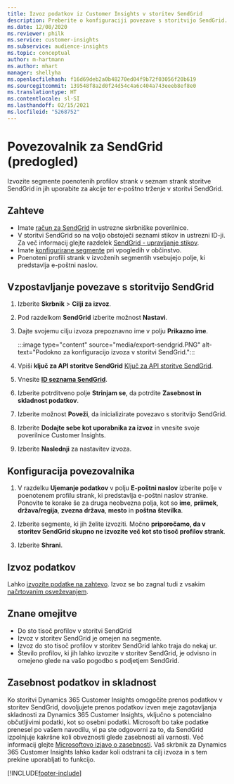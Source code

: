 ```yaml
---
title: Izvoz podatkov iz Customer Insights v storitev SendGrid
description: Preberite o konfiguraciji povezave s storitvijo SendGrid.
ms.date: 12/08/2020
ms.reviewer: philk
ms.service: customer-insights
ms.subservice: audience-insights
ms.topic: conceptual
author: m-hartmann
ms.author: mhart
manager: shellyha
ms.openlocfilehash: f16d69deb2a0b48270ed04f9b72f03056f20b619
ms.sourcegitcommit: 139548f8a2d0f24d54c4a6c404a743eeeb8ef8e0
ms.translationtype: HT
ms.contentlocale: sl-SI
ms.lasthandoff: 02/15/2021
ms.locfileid: "5268752"
---
```

# <a name="connector-for-sendgrid-preview"></a>Povezovalnik za SendGrid (predogled)

Izvozite segmente poenotenih profilov strank v seznam strank storitve SendGrid in jih uporabite za akcije ter e-poštno trženje v storitvi SendGrid. 

## <a name="prerequisites"></a>Zahteve

-   Imate [račun za SendGrid](https://sendgrid.com/) in ustrezne skrbniške poverilnice.
-   V storitvi SendGrid so na voljo obstoječi seznami stikov in ustrezni ID-ji. Za več informacij glejte razdelek [SendGrid - upravljanje stikov](https://sendgrid.com/docs/ui/managing-contacts/create-and-manage-contacts/#manage-contacts).
-   Imate [konfigurirane segmente](segments.md) pri vpogledih v občinstvo.
-   Poenoteni profili strank v izvoženih segmentih vsebujejo polje, ki predstavlja e-poštni naslov.

## <a name="connect-to-sendgrid"></a>Vzpostavljanje povezave s storitvijo SendGrid

1. Izberite **Skrbnik** > **Cilji za izvoz**.

1. Pod razdelkom **SendGrid** izberite možnost **Nastavi**.

1. Dajte svojemu cilju izvoza prepoznavno ime v polju **Prikazno ime**.

   :::image type="content" source="media/export-sendgrid.PNG" alt-text="Podokno za konfiguracijo izvoza v storitvi SendGrid.":::

1. Vpiši **ključ za API storitve SendGrid** [Ključ za API storitve SendGrid](https://sendgrid.com/docs/ui/account-and-settings/api-keys/).

1. Vnesite **[ID seznama SendGrid](https://sendgrid.com/docs/ui/managing-contacts/create-and-manage-contacts/#manage-contacts)**.

1. Izberite potrditveno polje **Strinjam se**, da potrdite **Zasebnost in skladnost podatkov**.

1. Izberite možnost **Poveži**, da inicializirate povezavo s storitvijo SendGrid.

1. Izberite **Dodajte sebe kot uporabnika za izvoz** in vnesite svoje poverilnice Customer Insights.

1. Izberite **Naslednji** za nastavitev izvoza.

## <a name="configure-the-connector"></a>Konfiguracija povezovalnika

1. V razdelku **Ujemanje podatkov** v polju **E-poštni naslov** izberite polje v poenotenem profilu strank, ki predstavlja e-poštni naslov stranke. Ponovite te korake še za druga neobvezna polja, kot so **ime**, **priimek**, **država/regija**, **zvezna država**, **mesto** in **poštna številka**.

1. Izberite segmente, ki jih želite izvoziti. Močno **priporočamo, da v storitev SendGrid skupno ne izvozite več kot sto tisoč profilov strank**. 

1. Izberite **Shrani**.

## <a name="export-the-data"></a>Izvoz podatkov

Lahko [izvozite podatke na zahtevo](export-destinations.md). Izvoz se bo zagnal tudi z vsakim [načrtovanim osveževanjem](system.md#schedule-tab).

## <a name="known-limitations"></a>Znane omejitve

- Do sto tisoč profilov v storitvi SendGrid
- Izvoz v storitev SendGrid je omejen na segmente.
- Izvoz do sto tisoč profilov v storitev SendGrid lahko traja do nekaj ur. 
- Število profilov, ki jih lahko izvozite v storitev SendGrid, je odvisno in omejeno glede na vašo pogodbo s podjetjem SendGrid.

## <a name="data-privacy-and-compliance"></a>Zasebnost podatkov in skladnost

Ko storitvi Dynamics 365 Customer Insights omogočite prenos podatkov v storitev SendGrid, dovoljujete prenos podatkov izven meje zagotavljanja skladnosti za Dynamics 365 Customer Insights, vključno s potencialno občutljivimi podatki, kot so osebni podatki. Microsoft bo take podatke prenesel po vašem navodilu, vi pa ste odgovorni za to, da SendGrid izpolnjuje kakršne koli obveznosti glede zasebnosti ali varnosti. Več informacij glejte [Microsoftovo izjavo o zasebnosti](https://go.microsoft.com/fwlink/?linkid=396732).
Vaš skrbnik za Dynamics 365 Customer Insights lahko kadar koli odstrani ta cilj izvoza in s tem prekine uporabljati to funkcijo.


[!INCLUDE[footer-include](../includes/footer-banner.md)]